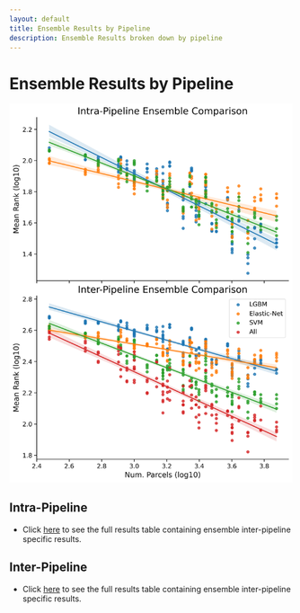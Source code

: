 ```yaml
---
layout: default
title: Ensemble Results by Pipeline
description: Ensemble Results broken down by pipeline
---
```


# Ensemble Results by Pipeline

![By Pipeline](https://raw.githubusercontent.com/sahahn/parc_scaling/master/analyze/Figures/interpipeline_ensemble_comparison.png)

## Intra-Pipeline

- Click [here](./ensemble_intrapipe_table.html) to see the full results table containing ensemble inter-pipeline specific results.

## Inter-Pipeline

- Click [here](./ensemble_interpipe_table.html) to see the full results table containing ensemble inter-pipeline specific results.